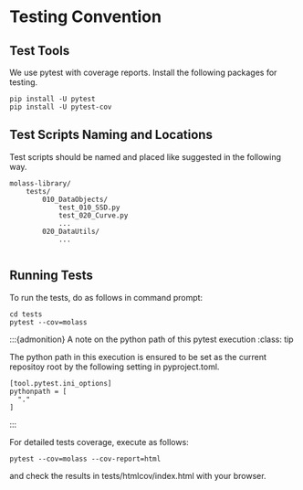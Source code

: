 # Testing Convention

## Test Tools

We use pytest with coverage reports. Install the following packages for testing.

```
pip install -U pytest
pip install -U pytest-cov
```

## Test Scripts Naming and Locations

Test scripts should be named and placed like suggested in the following way.

```
molass-library/
    tests/
        010_DataObjects/
            test_010_SSD.py
            test_020_Curve.py
            ...
        020_DataUtils/
            ...
        
```

## Running Tests

To run the tests, do as follows in command prompt:

```
cd tests
pytest --cov=molass
```

:::{admonition} A note on the python path of this pytest execution
:class: tip

The python path in this execution is ensured to be set as the current repositoy root by the following setting in pyproject.toml.

```none
[tool.pytest.ini_options]
pythonpath = [
  "."
]
```
:::

For detailed tests coverage, execute as follows:

```
pytest --cov=molass --cov-report=html
```

and check the results in tests/htmlcov/index.html with your browser.